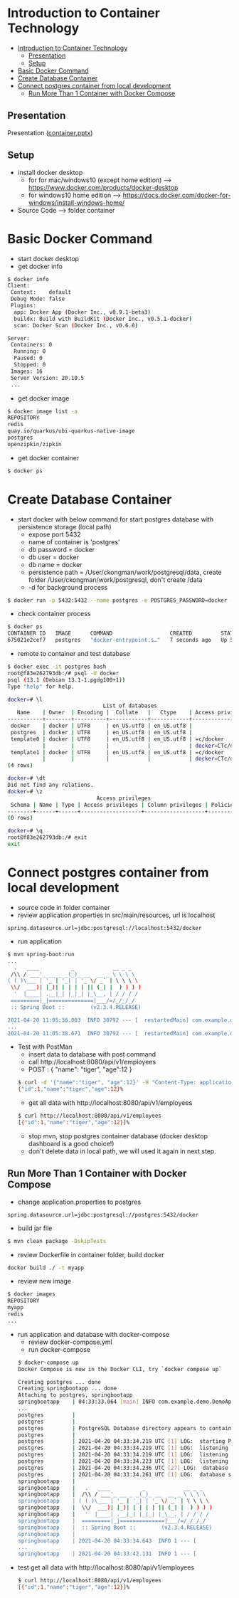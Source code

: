 # Introduction to Container Technology
<!-- TOC -->

- [Introduction to Container Technology](#introduction-to-container-technology)
  - [Presentation](#presentation)
  - [Setup](#setup)
- [Basic Docker Command](#basic-docker-command)
- [Create Database Container](#create-database-container)
- [Connect postgres container from local development](#connect-postgres-container-from-local-development)
  - [Run More Than 1 Container with Docker Compose](#run-more-than-1-container-with-docker-compose)

<!-- /TOC -->

## Presentation

Presentation ([container.pptx](presentation/container.pptx))

## Setup

- install docker desktop
  - for for mac/windows10 (except home edition) --> https://www.docker.com/products/docker-desktop
  - for windows10 home edition --> https://docs.docker.com/docker-for-windows/install-windows-home/
- Source Code --> folder container

# Basic Docker Command

- start docker desktop
- get docker info
```bash
$ docker info
Client:
 Context:    default
 Debug Mode: false
 Plugins:
  app: Docker App (Docker Inc., v0.9.1-beta3)
  buildx: Build with BuildKit (Docker Inc., v0.5.1-docker)
  scan: Docker Scan (Docker Inc., v0.6.0)

Server:
 Containers: 0
  Running: 0
  Paused: 0
  Stopped: 0
 Images: 16
 Server Version: 20.10.5
 ...
```
- get docker image
```bash
$ docker image list -a
REPOSITORY                                                                          TAG                  IMAGE ID       CREATED         SIZE
redis                                                                               latest               a617c1c92774   5 weeks ago     105MB
quay.io/quarkus/ubi-quarkus-native-image                                            21.0.0-java11        31ccea2b17ae   2 months ago    1.39GB
postgres                                                                            latest               4ea2949e4cb8   2 months ago    314MB
openzipkin/zipkin                                                                   latest               9b4acc3eb019   3 months ago    150MB
```
- get docker container
```bash
$ docker ps
```

# Create Database Container
- start docker with below command for start postgres database with persistence storage (local path)
  - expose port 5432
  - name of container is 'postgres'
  - db password = docker
  - db user = docker
  - db name = docker
  - persistence path = /User/ckongman/work/postgresql/data, create folder /User/ckongman/work/postgresql, don't create /data
  - -d for background process
```bash
$ docker run -p 5432:5432 --name postgres -e POSTGRES_PASSWORD=docker -e POSTGRES_USER=docker -e POSTGRES_DB=docker -d -v /Users/ckongman/work/postgresql/data:/var/lib/postgresql/data postgres
```

- check container process
```bash
$ docker ps
CONTAINER ID   IMAGE      COMMAND                  CREATED         STATUS         PORTS                    NAMES
675021e2cef7   postgres   "docker-entrypoint.s…"   7 seconds ago   Up 5 seconds   0.0.0.0:5432->5432/tcp   postgres
```
- remote to container and test database
```bash
$ docker exec -it postgres bash
root@f83e262793db:/# psql -U docker
psql (13.1 (Debian 13.1-1.pgdg100+1))
Type "help" for help.

docker=# \l
                              List of databases
   Name    | Owner  | Encoding |  Collate   |   Ctype    | Access privileges
-----------+--------+----------+------------+------------+-------------------
 docker    | docker | UTF8     | en_US.utf8 | en_US.utf8 |
 postgres  | docker | UTF8     | en_US.utf8 | en_US.utf8 |
 template0 | docker | UTF8     | en_US.utf8 | en_US.utf8 | =c/docker        +
           |        |          |            |            | docker=CTc/docker
 template1 | docker | UTF8     | en_US.utf8 | en_US.utf8 | =c/docker        +
           |        |          |            |            | docker=CTc/docker
(4 rows)

docker=# \dt
Did not find any relations.
docker=# \z
                            Access privileges
 Schema | Name | Type | Access privileges | Column privileges | Policies
--------+------+------+-------------------+-------------------+----------
(0 rows)

docker=# \q
root@f83e262793db:/# exit
exit
```

# Connect postgres container from local development

- source code in folder container
- review application.properties in src/main/resources, url is localhost
```properties
spring.datasource.url=jdbc:postgresql://localhost:5432/docker
```
- run application
```bash
$ mvn spring-boot:run
...
  .   ____          _            __ _ _
 /\\ / ___'_ __ _ _(_)_ __  __ _ \ \ \ \
( ( )\___ | '_ | '_| | '_ \/ _` | \ \ \ \
 \\/  ___)| |_)| | | | | || (_| |  ) ) ) )
  '  |____| .__|_| |_|_| |_\__, | / / / /
 =========|_|==============|___/=/_/_/_/
 :: Spring Boot ::        (v2.3.4.RELEASE)

2021-04-20 11:05:36.003  INFO 30792 --- [  restartedMain] com.example.demo.DemoApplication         : Starting DemoApplication on ckongman-mac with PID 30792 (/Users/ckongman/work/workspace/app-modern/container/target/classes started by ckongman in /Users/ckongman/work/workspace/app-modern/container)
...
2021-04-20 11:05:38.671  INFO 30792 --- [  restartedMain] com.example.demo.DemoApplication         : Started DemoApplication in 7.995 seconds (JVM running for 8.448)
```
- Test with PostMan
  - insert data to database with post command
  - call http://localhost:8080/api/v1/employees
  - POST : { "name": "tiger", "age":12 }
  ```bash
  $ curl -d '{"name":"tiger", "age":12}' -H "Content-Type: application/json" -X POST http://localhost:8080/api/v1/employees
  {"id":1,"name":"tiger","age":12}%
  ```
  - get all data with http://localhost:8080/api/v1/employees
  ```bash
  $ curl http://localhost:8080/api/v1/employees
  [{"id":1,"name":"tiger","age":12}]%
  ```
  - stop mvn, stop postgres container database (docker desktop dashboard is a good choice!)
  - don't delete data in local path, we will used it again in next step.

## Run More Than 1 Container with Docker Compose
- change application.properties to postgres
```properties
spring.datasource.url=jdbc:postgresql://postgres:5432/docker
```
- build jar file
```bash
$ mvn clean package -DskipTests
```
- review Dockerfile in container folder, build docker 
```bash
docker build ./ -t myapp
```
- review new image
```bash
$ docker images
REPOSITORY                                                                          TAG                  IMAGE ID       CREATED         SIZE
myapp                                                                               latest               b16111d01abc   5 minutes ago   142MB
redis                                                                               latest               a617c1c92774   5 weeks ago     105MB
...
```
- run application and database with docker-compose
  - review docker-compose.yml
  - run docker-compose
  ```bash
  $ docker-compose up
  Docker Compose is now in the Docker CLI, try `docker compose up`

  Creating postgres ... done
  Creating springbootapp ... done
  Attaching to postgres, springbootapp
  springbootapp    | 04:33:33.064 [main] INFO com.example.demo.DemoApplication - Init the application...
  ...
  postgres         |
  postgres         |
  postgres         | PostgreSQL Database directory appears to contain a database; Skipping initialization
  postgres         |
  postgres         | 2021-04-20 04:33:34.219 UTC [1] LOG:  starting PostgreSQL 13.1 (Debian 13.1-1.pgdg100+1) on x86_64-pc-linux-gnu, compiled by gcc (Debian 8.3.0-6) 8.3.0, 64-bit
  postgres         | 2021-04-20 04:33:34.219 UTC [1] LOG:  listening on IPv4 address "0.0.0.0", port 5432
  postgres         | 2021-04-20 04:33:34.219 UTC [1] LOG:  listening on IPv6 address "::", port 5432
  postgres         | 2021-04-20 04:33:34.223 UTC [1] LOG:  listening on Unix socket "/var/run/postgresql/.s.PGSQL.5432"
  postgres         | 2021-04-20 04:33:34.236 UTC [27] LOG:  database system was shut down at 2021-04-20 04:21:44 UTC
  postgres         | 2021-04-20 04:33:34.261 UTC [1] LOG:  database system is ready to accept connections
  springbootapp    |
  springbootapp    |   .   ____          _            __ _ _
  springbootapp    |  /\\ / ___'_ __ _ _(_)_ __  __ _ \ \ \ \
  springbootapp    | ( ( )\___ | '_ | '_| | '_ \/ _` | \ \ \ \
  springbootapp    |  \\/  ___)| |_)| | | | | || (_| |  ) ) ) )
  springbootapp    |   '  |____| .__|_| |_|_| |_\__, | / / / /
  springbootapp    |  =========|_|==============|___/=/_/_/_/
  springbootapp    |  :: Spring Boot ::        (v2.3.4.RELEASE)
  springbootapp    |
  springbootapp    | 2021-04-20 04:33:34.643  INFO 1 --- [           main] com.example.demo.DemoApplication
  ...
  springbootapp    | 2021-04-20 04:33:42.131  INFO 1 --- [           main] com.example.demo.DemoApplication         : Started DemoApplication in 8.586 seconds (JVM running for 9.913)
  ```
- test get all data with http://localhost:8080/api/v1/employees
  ```bash
  $ curl http://localhost:8080/api/v1/employees
  [{"id":1,"name":"tiger","age":12}]%
  ```




